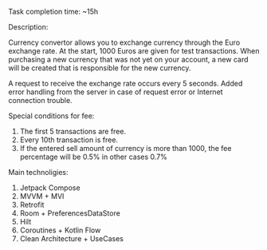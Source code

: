 Task completion time: ~15h

Description:

Currency convertor allows you to exchange currency through the Euro exchange rate.
At the start, 1000 Euros are given for test transactions. When purchasing a new currency that was not yet on your account, a new card will be created that is responsible for the new currency.

A request to receive the exchange rate occurs every 5 seconds. Added error handling from the server in case of request error or Internet connection trouble.

Special conditions for fee:
1. The first 5 transactions are free.
2. Every 10th transaction is free.
3. If the entered sell amount of currency is more than 1000, the fee percentage will be 0.5% in other cases 0.7%

Main technoligies:
1. Jetpack Compose
2. MVVM + MVI
3. Retrofit
4. Room + PreferencesDataStore
5. Hilt
6. Coroutines + Kotlin Flow
7. Clean Architecture + UseCases
